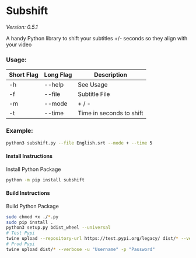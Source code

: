 # Subshift
*Version: 0.5.1*

A handy Python library to shift your subtitles +/- seconds so they align with your video

### Usage:
| Short Flag | Long Flag | Description              |
| --- | ------|--------------------------|
| -h | --help | See Usage                |
| -f | --file | Subtitle File            |
| -m | --mode | + / -                    |
| -t | --time | Time in seconds to shift |

### Example:
```bash
python3 subshift.py --file English.srt --mode + --time 5
```

#### Install Instructions
Install Python Package

```bash
python -m pip install subshift
```

#### Build Instructions
Build Python Package

```bash
sudo chmod +x ./*.py
sudo pip install .
python3 setup.py bdist_wheel --universal
# Test Pypi
twine upload --repository-url https://test.pypi.org/legacy/ dist/* --verbose -u "Username" -p "Password"
# Prod Pypi
twine upload dist/* --verbose -u "Username" -p "Password"
```
